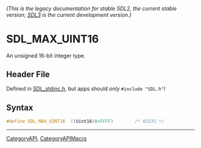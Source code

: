 ###### (This is the legacy documentation for stable SDL2, the current stable version; [SDL3](https://wiki.libsdl.org/SDL3/) is the current development version.)
# SDL_MAX_UINT16

An unsigned 16-bit integer type.

## Header File

Defined in [SDL_stdinc.h](https://github.com/libsdl-org/SDL/blob/SDL2/include/SDL_stdinc.h), but apps should _only_ `#include "SDL.h"`!

## Syntax

```c
#define SDL_MAX_UINT16  ((Uint16)0xFFFF)        /* 65535 */
```

----
[CategoryAPI](CategoryAPI), [CategoryAPIMacro](CategoryAPIMacro)

